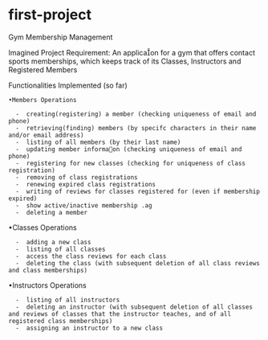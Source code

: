 # first-project
Gym Membership Management

Imagined Project Requirement:
    An applicaon for a gym that offers contact sports memberships, which keeps track of its Classes, Instructors and Registered Members 
    
Functionalities Implemented (so far)
    
    •Members Operations
    
      -  creating(registering) a member (checking uniqueness of email and phone)
      -  retrieving(finding) members (by specifc characters in their name and/or email address)
      -  listing of all members (by their last name)
      -  updating member informaon (checking uniqueness of email and phone)
      -  registering for new classes (checking for uniqueness of class registration)
      -  removing of class registrations
      -  renewing expired class registrations
      -  writing of reviews for classes registered for (even if membership expired)
      -  show active/inactive membership .ag
      -  deleting a member
      
  •Classes Operations
  
      -  adding a new class
      -  listing of all classes
      -  access the class reviews for each class
      -  deleting the class (with subsequent deletion of all class reviews and class memberships)
      
  •Instructors Operations
  
      -  listing of all instructors
      -  deleting an instructor (with subsequent deletion of all classes and reviews of classes that the instructor teaches, and of all registered class memberships)
      -  assigning an instructor to a new class
